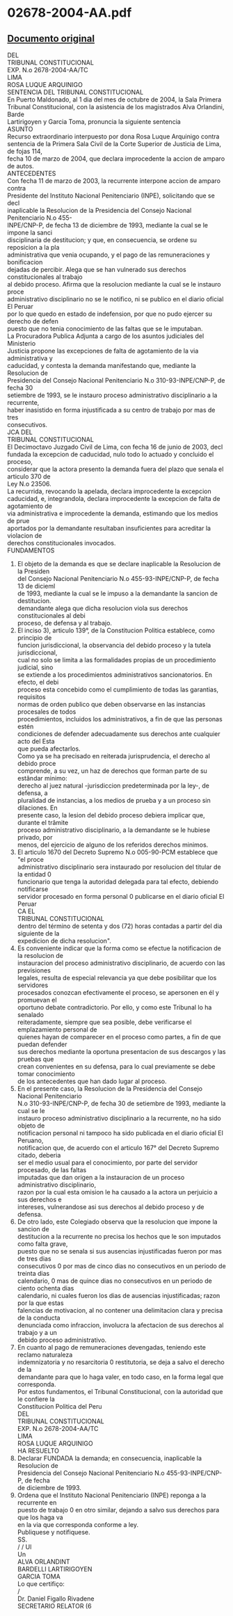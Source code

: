 
02678-2004-AA.pdf
=================
  
[Documento original](https://tc.gob.pe/jurisprudencia/2005/02678-2004-AA.pdf)  
---  
DEL  
TRIBUNAL CONSTITUCIONAL  
EXP. N.o 2678-2004-AA/TC  
LIMA  
ROSA LUQUE ARQUINIGO  
SENTENCIA DEL TRIBUNAL CONSTITUCIONAL  
En Puerto Maldonado, al 1 dia del mes de octubre de 2004, la Sala Primera  
Tribunal Constitucional, con la asistencia de los magistrados Alva Orlandini, Barde  
Lartirigoyen y Garcia Toma, pronuncia la siguiente sentencia  
ASUNTO  
Recurso extraordinario interpuesto por dona Rosa Luque Arquinigo contra  
sentencia de la Primera Sala Civil de la Corte Superior de Justicia de Lima, de fojas 114,  
fecha 10 de marzo de 2004, que declara improcedente la accion de amparo de autos.  
ANTECEDENTES  
Con fecha 11 de marzo de 2003, la recurrente interpone accion de amparo contra  
Presidente del Instituto Nacional Penitenciario (INPE), solicitando que se decl  
inaplicable la Resolucion de la Presidencia del Consejo Nacional Penitenciario N.o 455-  
INPE/CNP-P, de fecha 13 de diciembre de 1993, mediante la cual se le impone la sanci  
disciplinaria de destitucion; y que, en consecuencia, se ordene su reposicion a la pla  
administrativa que venia ocupando, y el pago de las remuneraciones y bonificacion  
dejadas de percibir. Alega que se han vulnerado sus derechos constitucionales al trabajo  
al debido proceso. Afirma que la resolucion mediante la cual se le instauro proce  
administrativo disciplinario no se le notifico, ni se publico en el diario oficial El Peruar  
por lo que quedo en estado de indefension, por que no pudo ejercer su derecho de defen  
puesto que no tenia conocimiento de las faltas que se le imputaban.  
La Procuradora Publica Adjunta a cargo de los asuntos judiciales del Ministerio  
Justicia propone las excepciones de falta de agotamiento de la via administrativa y  
caducidad, y contesta la demanda manifestando que, mediante la Resolucion de  
Presidencia del Consejo Nacional Penitenciario N.o 310-93-INPE/CNP-P, de fecha 30  
setiembre de 1993, se le instauro proceso administrativo disciplinario a la recurrente,  
haber inasistido en forma injustificada a su centro de trabajo por mas de tres  
consecutivos.  
JCA DEL  
TRIBUNAL CONSTITUCIONAL  
El Decimoctavo Juzgado Civil de Lima, con fecha 16 de junio de 2003, decl  
fundada la excepcion de caducidad, nulo todo lo actuado y concluido el proceso,  
considerar que la actora presento la demanda fuera del plazo que senala el articulo 370 de  
Ley N.o 23506.  
La recurrida, revocando la apelada, declara improcedente la excepcion  
caducidad, e, integrandola, declara improcedente la excepcion de falta de agotamiento de  
via administrativa e improcedente la demanda, estimando que los medios de prue  
aportados por la demandante resultaban insuficientes para acreditar la violacion de  
derechos constitucionales invocados.  
FUNDAMENTOS  
1. El objeto de la demanda es que se declare inaplicable la Resolucion de la Presiden  
del Consejo Nacional Penitenciario N.o 455-93-INPE/CNP-P, de fecha 13 de dicieml  
de 1993, mediante la cual se le impuso a la demandante la sancion de destitucion.  
demandante alega que dicha resolucion viola sus derechos constitucionales al debi  
proceso, de defensa y al trabajo.  
2. El inciso 3), articulo 139°, de la Constitucion Politica establece, como principio de  
funcion jurisdiccional, la observancia del debido proceso y la tutela jurisdiccional,  
cual no solo se limita a las formalidades propias de un procedimiento judicial, sino  
se extiende a los procedimientos administrativos sancionatorios. En efecto, el debi  
proceso esta concebido como el cumplimiento de todas las garantias, requisitos  
normas de orden publico que deben observarse en las instancias procesales de todos  
procedimientos, incluidos los administrativos, a fin de que las personas estén  
condiciones de defender adecuadamente sus derechos ante cualquier acto del Esta  
que pueda afectarlos.  
Como ya se ha precisado en reiterada jurisprudencia, el derecho al debido proce  
comprende, a su vez, un haz de derechos que forman parte de su estândar minimo:  
derecho al juez natural -jurisdiccion predeterminada por la ley-, de defensa, a  
pluralidad de instancias, a los medios de prueba y a un proceso sin dilaciones. En  
presente caso, la lesion del debido proceso debiera implicar que, durante el trâmite  
proceso administrativo disciplinario, a la demandante se le hubiese privado, por  
menos, del ejercicio de alguno de los referidos derechos minimos.  
4. El articulo 1670 del Decreto Supremo N.o 005-90-PCM establece que "el proce  
administrativo disciplinario sera instaurado por resolucion del titular de la entidad 0  
funcionario que tenga la autoridad delegada para tal efecto, debiendo notificarse  
servidor procesado en forma personal 0 publicarse en el diario oficial El Peruar  
CA EL  
TRIBUNAL CONSTITUCIONAL  
dentro del término de setenta y dos (72) horas contadas a partir del dia siguiente de la  
expedicion de dicha resolucion".  
5. Es conveniente indicar que la forma como se efectue la notificacion de la resolucion de  
instauracion del proceso administrativo disciplinario, de acuerdo con las previsiones  
legales, resulta de especial relevancia ya que debe posibilitar que los servidores  
procesados conozcan efectivamente el proceso, se apersonen en él y promuevan el  
oportuno debate contradictorio. Por ello, y como este Tribunal lo ha senalado  
reiteradamente, siempre que sea posible, debe verificarse el emplazamiento personal de  
quienes hayan de comparecer en el proceso como partes, a fin de que puedan defender  
sus derechos mediante la oportuna presentacion de sus descargos y las pruebas que  
crean convenientes en su defensa, para lo cual previamente se debe tomar conocimiento  
de los antecedentes que han dado lugar al proceso.  
6. En el presente caso, la Resolucion de la Presidencia del Consejo Nacional Penitenciario  
N.o 310-93-INPE/CNP-P, de fecha 30 de setiembre de 1993, mediante la cual se le  
instauro proceso administrativo disciplinario a la recurrente, no ha sido objeto de  
notificacion personal ni tampoco ha sido publicada en el diario oficial El Peruano,  
notificacion que, de acuerdo con el articulo 167° del Decreto Supremo citado, deberia  
ser el medio usual para el conocimiento, por parte del servidor procesado, de las faltas  
imputadas que dan origen a la instauracion de un proceso administrativo disciplinario,  
razon por la cual esta omision le ha causado a la actora un perjuicio a sus derechos e  
intereses, vulnerandose asi sus derechos al debido proceso y de defensa.  
7. De otro lado, este Colegiado observa que la resolucion que impone la sancion de  
destitucion a la recurrente no precisa los hechos que le son imputados como falta grave,  
puesto que no se senala si sus ausencias injustificadas fueron por mas de tres dias  
consecutivos 0 por mas de cinco dias no consecutivos en un periodo de treinta dias  
calendario, 0 mas de quince dias no consecutivos en un periodo de ciento ochenta dias  
calendario, ni cuales fueron los dias de ausencias injustificadas; razon por la que estas  
falencias de motivacion, al no contener una delimitacion clara y precisa de la conducta  
denunciada como infraccion, involucra la afectacion de sus derechos al trabajo y a un  
debido proceso administrativo.  
8. En cuanto al pago de remuneraciones devengadas, teniendo este reclamo naturaleza  
indemnizatoria y no resarcitoria 0 restitutoria, se deja a salvo el derecho de la  
demandante para que lo haga valer, en todo caso, en la forma legal que corresponda.  
Por estos fundamentos, el Tribunal Constitucional, con la autoridad que le confiere la  
Constitucion Politica del Peru  
DEL  
TRIBUNAL CONSTITUCIONAL  
EXP. N.o 2678-2004-AA/TC  
LIMA  
ROSA LUQUE ARQUINIGO  
HA RESUELTO  
1. Declarar FUNDADA la demanda; en consecuencia, inaplicable la Resolucion de  
Presidencia del Consejo Nacional Penitenciario N.o 455-93-INPE/CNP-P, de fecha  
de diciembre de 1993.  
2. Ordena que el Instituto Nacional Penitenciario (INPE) reponga a la recurrente en  
puesto de trabajo 0 en otro similar, dejando a salvo sus derechos para que los haga va  
en la via que corresponda conforme a ley.  
Publiquese y notifiquese.  
SS.  
/ /  Ul  
Un  
ALVA ORLANDINT  
BARDELLI LARTIRIGOYEN  
GARCIA TOMA  
Lo que certifiço:  
/  
Dr. Daniel Figallo Rivadene  
SECRETARIO RELATOR (6